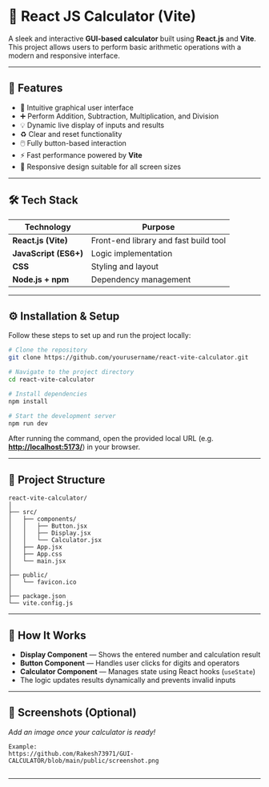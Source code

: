 
# 🧮 React JS Calculator (Vite)

A sleek and interactive **GUI-based calculator** built using **React.js** and **Vite**.
This project allows users to perform basic arithmetic operations with a modern and responsive interface.

---

## 🚀 Features

* 🧩 Intuitive graphical user interface
* ➕ Perform Addition, Subtraction, Multiplication, and Division
* 💡 Dynamic live display of inputs and results
* ♻️ Clear and reset functionality
* 🖱️ Fully button-based interaction
* ⚡ Fast performance powered by **Vite**
* 📱 Responsive design suitable for all screen sizes

---

## 🛠️ Tech Stack

| Technology            | Purpose                               |
| --------------------- | ------------------------------------- |
| **React.js (Vite)**   | Front-end library and fast build tool |
| **JavaScript (ES6+)** | Logic implementation                  |
| **CSS**               | Styling and layout                    |
| **Node.js + npm**     | Dependency management                 |

---

## ⚙️ Installation & Setup

Follow these steps to set up and run the project locally:

```bash
# Clone the repository
git clone https://github.com/yourusername/react-vite-calculator.git

# Navigate to the project directory
cd react-vite-calculator

# Install dependencies
npm install

# Start the development server
npm run dev
```

After running the command, open the provided local URL (e.g. **[http://localhost:5173/](http://localhost:5173/)**) in your browser.

---

## 🧰 Project Structure

```
react-vite-calculator/
│
├── src/
│   ├── components/
│   │   ├── Button.jsx
│   │   ├── Display.jsx
│   │   └── Calculator.jsx
│   ├── App.jsx
│   ├── App.css
│   └── main.jsx
│
├── public/
│   └── favicon.ico
│
├── package.json
└── vite.config.js
```

---

## 🧠 How It Works

* **Display Component** — Shows the entered number and calculation result
* **Button Component** — Handles user clicks for digits and operators
* **Calculator Component** — Manages state using React hooks (`useState`)
* The logic updates results dynamically and prevents invalid inputs

---

## 📸 Screenshots (Optional)

*Add an image once your calculator is ready!*

```
Example:
https://github.com/Rakesh73971/GUI-CALCULATOR/blob/main/public/screenshot.png


```

---


